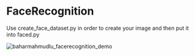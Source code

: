 # FaceRecognition

Use create_face_dataset.py in order to create your image and then put it into faced.py

![baharmahmudlu_facerecognition_demo](https://user-images.githubusercontent.com/46795837/123072525-afe81380-d426-11eb-9553-803ac78b2e33.gif)
